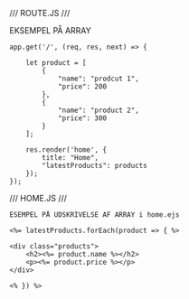 
/// ROUTE.JS ///

EKSEMPEL PÅ ARRAY
	
	app.get('/', (req, res, next) => {

	 	let product = [
	 		{
	 			"name": "prodcut 1",
	 			"price": 200
	 		},
	 		{
	 			"name": "product 2",
	 			"price": 300
	 		}
	 	];

     	res.render('home', {
	 		title: "Home",
	 		"latestProducts": products
	 	});
	});

/// HOME.JS ///

	ESEMPEL PÅ UDSKRIVELSE AF ARRAY i home.ejs

	<%= latestProducts.forEach(product => { %>

	<div class="products">
	  	<h2><%= product.name %></h2>
	 	<p><%= product.price %></p>
	</div>

	<% }) %>



